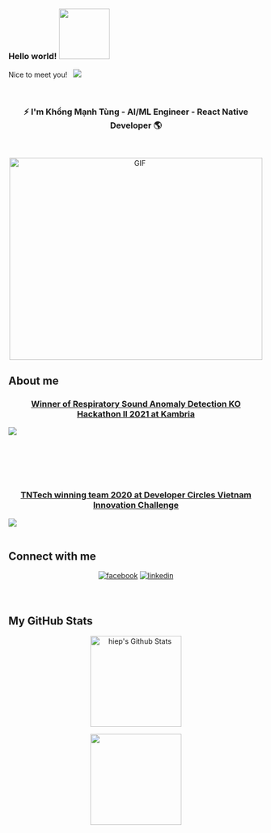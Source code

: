 ### Hello world! <img src="https://media2.giphy.com/media/Wj7lNjMNDxSmc/giphy.gif?cid=ecf05e47m0knl5dx9e5awx1kl66rgh1b4ubfo4le4rnx9tuq&rid=giphy.gif&ct=g" width="100px">
Nice to meet you! &nbsp; ![](https://visitor-badge.glitch.me/badge?page_id=manhtung001.manhtung001)  

<br />
 
### <div align="center">⚡ I'm Khổng Mạnh Tùng - AI/ML Engineer - React Native Developer 🌎</div>

<br/>


<p align="center"><img align="center" alt="GIF" src="https://media1.giphy.com/media/iPj5oRtJzQGxwzuCKV/giphy.gif?cid=ecf05e47k1h5goou0qj495z3d91u006pvuyjljbh12vbx95t&rid=giphy.gif&ct=g" width="500" height="400" /></p>

## About me
###  <div align="center"> <a href="https://www.facebook.com/KambriaNetwork/posts/889369005090505" target="_blank">Winner of Respiratory Sound Anomaly Detection KO Hackathon II 2021 at Kambria</a> </div>
<a href="https://www.facebook.com/KambriaNetwork/posts/889369005090505">
<img align="center" src="https://scontent.fhan3-3.fna.fbcdn.net/v/t39.30808-6/271600000_889368905090515_3893341209363060570_n.jpg?_nc_cat=108&ccb=1-5&_nc_sid=730e14&_nc_ohc=YPJsHFCGXVAAX_Lj5zA&_nc_ht=scontent.fhan3-3.fna&oh=00_AT_BompwUUpLOh9Gwvk35O2FE1JvgzbIiMlWMi4JFJb55Q&oe=61E98B8B" />
</a>

<br/>
<br/>
<br/>
<br/>
<br/>
<br/>

###  <div align="center"> <a href="https://www.facebook.com/DevCVNInnovationChallenge/posts/342996076710178" target="_blank">TNTech winning team 2020 at Developer Circles Vietnam Innovation Challenge</a></div>
<a href="https://www.facebook.com/DevCVNInnovationChallenge/posts/342996076710178">
<img align="center" src="https://scontent.fhan5-3.fna.fbcdn.net/v/t1.6435-9/129370832_2736490476603604_2157045739373059210_n.jpg?_nc_cat=106&ccb=1-5&_nc_sid=8bfeb9&_nc_ohc=WvgMyUhvy2EAX8QRlpl&tn=jBw6vsVTVzKezUI9&_nc_ht=scontent.fhan5-3.fna&oh=00_AT-FfZ6Mt-DeZHRMLoj4V-wA2zLG37z5n96vgXdhxSfyig&oe=62091649" />
</a> 
<br/>

<br />

## Connect with me 
<div align="center">  
<a href="https://www.facebook.com/manhtung001" target="_blank"><img src=https://img.shields.io/badge/facebook-%232E87FB.svg?&style=for-the-badge&logo=facebook&logoColor=white alt=facebook style="margin-bottom: 5px;" /></a>
<a href="https://www.linkedin.com/in/tungkm" target="_blank"><img src=https://img.shields.io/badge/linkedin-%231E77B5.svg?&style=for-the-badge&logo=linkedin&logoColor=white alt=linkedin style="margin-bottom: 5px;" /></a>

</div>
  
<br /> 
  

</br>

## My GitHub Stats
 
<p align="center"><img height="180em" src="https://github-readme-stats.vercel.app/api?username=manhtung001&include_all_commits=true&count_private=true&show_icons=true&line_height=20&title_color=7A7ADB&icon_color=2234AE&text_color=D3D3D3&bg_color=0,000000,130F40" alt="hiep's Github Stats"></p>
<p align="center"><img height="180em" src="https://github-readme-stats.vercel.app/api/top-langs/?username=manhtung001&exclude_repo=KNN-Image Classification&show_icons=true&hide_border=true&layout=compact&langs_count=8"/>
</p>
